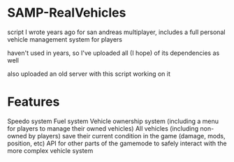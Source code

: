 # SAMP-RealVehicles
script I wrote years ago for san andreas multiplayer, includes a full personal vehicle management system for players

haven't used in years, so I've uploaded all (I hope) of its dependencies as well

also uploaded an old server with this script working on it

# Features
Speedo system
Fuel system
Vehicle ownership system (including a menu for players to manage their owned vehicles)
All vehicles (including non-owned by players) save their current condition in the game (damage, mods, position, etc)
API for other parts of the gamemode to safely interact with the more complex vehicle system
